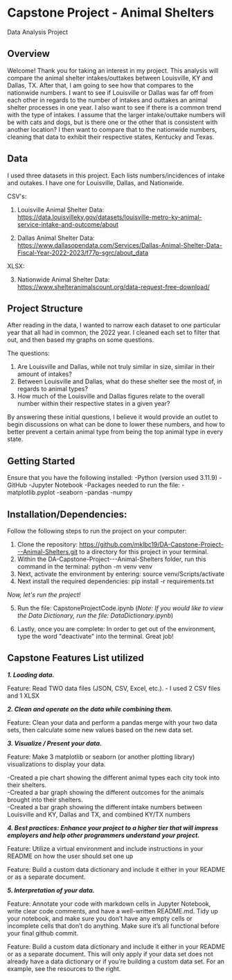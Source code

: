 # Capstone Project - Animal Shelters
Data Analysis Project
## Overview
Welcome! Thank you for taking an interest in my project.  This analysis will compare the animal shelter intakes/outtakes between Louisville, KY and Dallas, TX.  After that, I am going to see how that compares to the nationwide numbers. I want to see if Louisville or Dallas was far off from each other in regards to the number of intakes and outtakes an animal shelter processes in one year.  I also want to see if there is a common trend with the type of intakes.  I assume that the larger intake/outtake numbers will be with cats and dogs, but is there one or the other that is consistent with another location? I then want to compare that to the nationwide numbers, cleaning that data to exhibit their respective states, Kentucky and Texas.   

## Data
I used three datasets in this project. Each lists numbers/incidences of intake and outakes.  I have one for Louisville, Dallas, and Nationwide.

CSV's:
1. Louisville Animal Shelter Data: https://data.louisvilleky.gov/datasets/louisville-metro-ky-animal-service-intake-and-outcome/about

2. Dallas Animal Shelter Data: https://www.dallasopendata.com/Services/Dallas-Animal-Shelter-Data-Fiscal-Year-2022-2023/f77p-sgrc/about_data

XLSX: 

3. Nationwide Animal Shelter Data: https://www.shelteranimalscount.org/data-request-free-download/

## Project Structure
After reading in the data, I wanted to narrow each dataset to one particular year that all had in common, the 2022 year.  I cleaned each set to filter that out, and then based my graphs on some questions.

The questions: 
1. Are Louisville and Dallas, while not truly similar in size, similar in their amount of intakes?
2. Between Louisville and Dallas, what do these shelter see the most of, in regards to animal types?
3. How much of the Louisville and Dallas figures relate to the overall number within their respective states in a given year?

By answering these initial questions, I believe it would provide an outlet to begin discussions on what can be done to lower these numbers, and how to better prevent a certain animal type from being the top animal type in every state.


## Getting Started
Ensure that you have the following installed:
-Python (version used 3.11.9)
-GitHub
-Jupyter Notebook
-Packages needed to run the file:
    -matplotlib.pyplot
    -seaborn
    -pandas
    -numpy

## Installation/Dependencies:
Follow the following steps to run the project on your computer:
1. Clone the repository: https://github.com/mklbc19/DA-Capstone-Project---Animal-Shelters.git to a directory for this project in your terminal.
2. Within the DA-Capstone-Project---Animal-Shelters folder, run this command in the terminal: python -m venv venv
3. Next, activate the environment by entering: source venv/Scripts/activate
4. Next install the required dependencies:  pip install -r requirements.txt

_Now, let's run the project!_

5.  Run the file: CapstoneProjectCode.ipynb (_Note: If you would like to view the Data Dictionary, run the file: DataDictionary.ipynb_)

6. Lastly, once you are complete:  In order to get out of the environment, type the word "deactivate" into the terminal.
Great job! 


## Capstone Features List utilized

***1. Loading data.*** 

Feature: Read TWO data files (JSON, CSV, Excel, etc.).  - I used 2 CSV files and 1 XLSX

***2. Clean and operate on the data while combining them.*** 

Feature: Clean your data and perform a pandas merge with your two data sets, then calculate some new values based on the new data set.  

***3. Visualize / Present your data.***

Feature: Make 3 matplotlib or seaborn (or another plotting library) visualizations to display your data.

-Created a pie chart showing the different animal types each city took into their shelters.<br>
-Created a bar graph showing the different outcomes for the animals brought into their shelters. <br>
-Created a bar graph showing the different intake numbers between Louisville and KY, Dallas and TX, and combined KY/TX numbers

***4. Best practices: Enhance your project to a higher tier that will impress employers and help other programmers understand your project.***

Feature: Utilize a virtual environment and include instructions in your README on how the user should set one up

Feature: Build a custom data dictionary and include it either in your README or as a separate document.

***5. Interpretation of your data.*** 

Feature: Annotate your code with markdown cells in Jupyter Notebook, write clear code comments, and have a well-written README.md. Tidy up your notebook, and make sure you don’t have any empty cells or incomplete cells that don’t do anything. Make sure it’s all functional before your final github commit.

Feature: Build a custom data dictionary and include it either in your README or as a separate document. This will only apply if your data set does not already have a data dictionary or if you’re building a custom data set. For an example, see the resources to the right.
